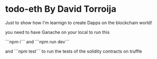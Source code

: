 # todo-eth By David Torroija

Just to show how I'm learnign to create Dapps on the blockchain world!

you need to have Ganache on your local to run this

´´´npm i´´´ and ´´´npm run dev´´´

and ´´´npm test´´´ to run the tests of the solidity contracts on truffle
